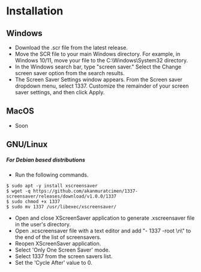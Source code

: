 # Installation

## Windows
- Download the .scr file from the latest release.
- Move the SCR file to your main Windows directory. For example, in Windows 10/11, move your file to the C:\Windows\System32 directory.
- In the Windows search bar, type "screen saver." Select the Change screen saver option from the search results.
- The Screen Saver Settings window appears. From the Screen saver dropdown menu, select 1337. Customize the remainder of your screen saver settings, and then click Apply.

## MacOS
- Soon

## GNU/Linux
##### For Debian based distributions

- Run the following commands.

```shell
$ sudo apt -y install xscreensaver
$ wget -q https://github.com/akanmuratcimen/1337-screensaver/releases/download/v1.0.0/1337
$ sudo chmod +x 1337
$ sudo mv 1337 /usr/libexec/xscreensaver/
```

- Open and close XScreenSaver application to generate .xscreensaver file in the user's directory.
- Open .xcscreensaver file with a text editor and add "- 1337 -root \n\\" to the end of the list of screensavers.
- Reopen XScreenSaver application.
- Select 'Only One Screen Saver' mode.
- Select 1337 from the screen savers list.
- Set the 'Cycle After' value to 0.

